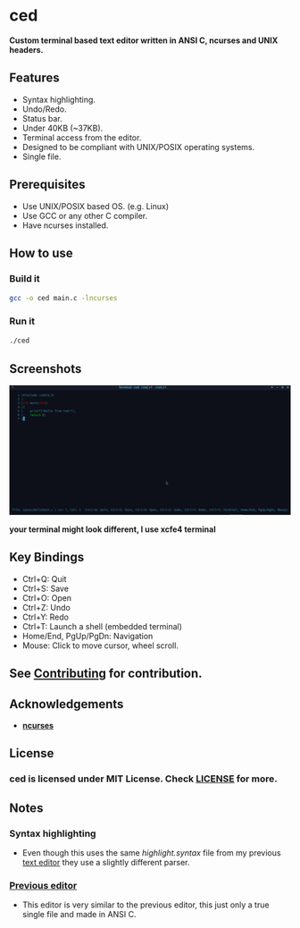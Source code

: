 # ced 
**Custom terminal based text editor written in ANSI C, ncurses and UNIX headers.**

## Features
- Syntax highlighting.
- Undo/Redo.
- Status bar.
- Under 40KB (~37KB).
- Terminal access from the editor.
- Designed to be compliant with UNIX/POSIX operating systems.
- Single file.

## Prerequisites
- Use UNIX/POSIX based OS. (e.g. Linux)
- Use GCC or any other C compiler.
- Have ncurses installed.

## How to use

### Build it
```bash
gcc -o ced main.c -lncurses
```

### Run it
```bash
./ced
```

## Screenshots
![ced in action](screenshot_1.png)

**your terminal might look different, I use xcfe4 terminal**

## Key Bindings

- Ctrl+Q: Quit
- Ctrl+S: Save
- Ctrl+O: Open
- Ctrl+Z: Undo
- Ctrl+Y: Redo
- Ctrl+T: Launch a shell (embedded terminal)
- Home/End, PgUp/PgDn: Navigation
- Mouse: Click to move cursor, wheel scroll.

## See [Contributing](https://github.com/Zank613/ced/blob/master/CONTRIBUTING.md) for contribution.

## Acknowledgements
- **[ncurses](https://invisible-island.net/ncurses/)**

## License
### ced is licensed under MIT License. Check [LICENSE](https://github.com/Zank613/ced/blob/master/LICENSE) for more.

## Notes
### Syntax highlighting
- Even though this uses the same *highlight.syntax* file from my previous [text editor](https://github.com/Zank613/simple_editor) they use a slightly different parser.

### [Previous editor](https://github.com/Zank613/simple_editor)
- This editor is very similar to the previous editor, this just only a true single file and made in ANSI C.